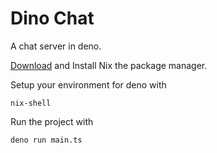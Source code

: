 # Dino Chat
A chat server in deno.

[Download](https://nixos.org/download/) and Install Nix the package manager.

Setup your environment for deno with
```
nix-shell
```

Run the project with
```
deno run main.ts
```
